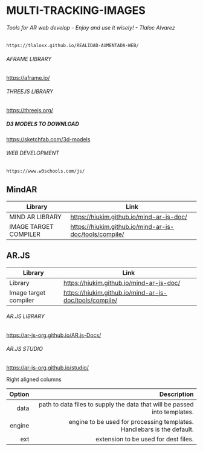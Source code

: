 # MULTI-TRACKING-IMAGES
###### Tools for AR web develop - Enjoy and use it wisely! - Tlaloc Alvarez

```
https://tlaloxx.github.io/REALIDAD-AUMENTADA-WEB/

```
###### AFRAME LIBRARY
https://aframe.io/ 

###### THREEJS LIBRARY
https://threejs.org/

##### D3 MODELS TO DOWNLOAD
https://sketchfab.com/3d-models

###### WEB DEVELOPMENT
```
https://www.w3schools.com/js/

```

## MindAR

| Library | Link |
| ------ | ----------- |
| MIND AR LIBRARY       | https://hiukim.github.io/mind-ar-js-doc/               | 
| IMAGE TARGET COMPILER | https://hiukim.github.io/mind-ar-js-doc/tools/compile/ | 

## AR.JS

| Library               | Link                                                   |
| ------                | -----------                                            |
| Library               | https://hiukim.github.io/mind-ar-js-doc/               | 
| Image target compiler | https://hiukim.github.io/mind-ar-js-doc/tools/compile/ | 

###### AR.JS LIBRARY
https://ar-js-org.github.io/AR.js-Docs/

###### AR.JS STUDIO
https://ar-js-org.github.io/studio/

Right aligned columns

| Option | Description |
| ------:| -----------:|
| data   | path to data files to supply the data that will be passed into templates. |
| engine | engine to be used for processing templates. Handlebars is the default. |
| ext    | extension to be used for dest files. |
